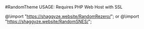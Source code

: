 #RandomTheme
USAGE: Requires PHP Web Host with SSL

@\import "https://shaggyze.website/RandomRezero/";
or
@\import "https://shaggyze.website/RandomSNES/";
